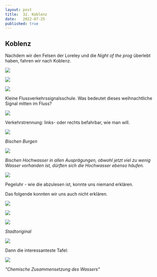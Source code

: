 ```yaml
---
layout: post
title:  32. Koblenz
date:   2022-07-25
published: true
---
```


##  Koblenz ##

Nachdem wir den Felsen der Loreley und die *Night of the prog* überlebt haben, fahren wir nach Koblenz.

![](/img/20220726__ms_res_loreley_0.jpg)

![](/img/20220726__ms_res_loreley_1.jpg)

![](/img/20220726__ms_res_loreley_2.jpg)

Kleine Flussverkehrssignalsschule. Was bedeutet dieses weihnachtliche Signal mitten im Fluss?

![](/img/20220726__ms_res_loreley_3.jpg)

Verkehrstrennung: links- oder rechts befahrbar, wie man will.

![](/img/20220726__ms_res_loreley_4.jpg)

*Bischen Burgen*

![](/img/20220726__ms_res_loreley_5.jpg)

*Bischen Hochwasser in allen Ausprägungen, obwohl jetzt viel zu wenig Wasser vorhanden ist, dürften sich die Hochwasser ebenso häufen.*

![](/img/20220726__ms_res_loreley_6.jpg)

Pegeluhr - wie die abzulesen ist, konnte uns niemand erklären.

Das folgende konnten wir uns auch nicht erklären.

![](/img/20220726__ms_res_loreley_8.jpg)

![](/img/20220726__ms_res_loreley_12.jpg)

![](/img/20220726__ms_res_loreley_9.jpg)

*Stadtoriginal*

![](/img/20220726__ms_res_loreley_10.jpg)

Dann die interessanteste Tafel:

![](/img/20220726__ms_res_loreley_11.jpg)

*"Chemische Zusammensetzung des Wassers"*
